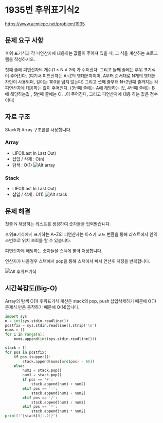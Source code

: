 # **1935번 후위표기식2**
https://www.acmicpc.net/problem/1935

## **문제 요구 사항**
후위 표기식과 각 피연산자에 대응하는 값들이 주어져 있을 때, 그 식을 계산하는 프로그램을 작성하시오.

첫째 줄에 피연산자의 개수(1 ≤ N ≤ 26) 가 주어진다. 그리고 둘째 줄에는 후위 표기식이 주어진다. (여기서 피연산자는 A~Z의 영대문자이며, A부터 순서대로 N개의 영대문자만이 사용되며, 길이는 100을 넘지 않는다) 그리고 셋째 줄부터 N+2번째 줄까지는 각 피연산자에 대응하는 값이 주어진다. (3번째 줄에는 A에 해당하는 값, 4번째 줄에는 B에 해당하는값 , 5번째 줄에는 C ...이 주어진다, 그리고 피연산자에 대응 하는 값은 정수이다)
## **자료 구조**
Stack과 Array 구조를를 사용합니다.
### Array
* LIFO(Last In Last Out)
* 삽입 / 삭제 : O(n)
* 탐색 : O(1)
![Alt array](/img/array.png)
### Stack
* LIFO(Last In Last Out)
* 삽입 / 삭제 : O(1)
![Alt stack](/img/stack.png)

## **문제 해결**
첫줄 N 해당하는 리스트를 생성하여 숫자들을 입력받습니다.

후위표기식에서 표기하는 A~Z의 피연산자는 아스키 코드 변환을 통해 리스트에서 인덱스번호로 위치 조회를 할 수 있습니다.

피연산자에 해당하는 숫자들을 스택에 받아 저장합니다.

연산자가 나올경우 스택에서 pop을 통해 스택에서 빼서 연산후 저장을 반복합니다.

![Alt 후위표기식](/img/후위표기식2.png)

## **시간복잡도(Big-O)**
Array의 탐색 O(1) 후위표기식 계산은 stack의 pop, push 삽입삭제하기 때문에  O(1) 문제식 만큼 동작하기 때문에 O(N)입니다.

```python
import sys
n = int(sys.stdin.readline())
postfix = sys.stdin.readline().strip('\n')
nums = []
for i in range(n):
    nums.append(int(sys.stdin.readline()))

stack = []
for pos in postfix:
    if pos.isupper():
        stack.append(nums[ord(pos) - 65])
    else:
        num2 = stack.pop()
        num1 = stack.pop()
        if pos == '+':
            stack.append(num1 + num2)
        elif pos == '-':
            stack.append(num1 - num2)
        elif pos == '/':
            stack.append(num1 / num2)
        elif pos == '*':
            stack.append(num1 * num2)
print(f"{stack[0]:.2f}")
```
